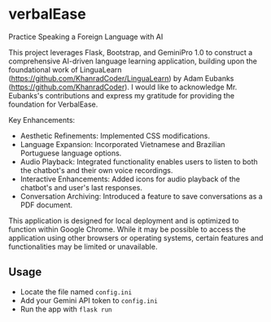 # verbalEase
Practice Speaking a Foreign Language with AI

This project leverages Flask, Bootstrap, and GeminiPro 1.0 to construct a comprehensive AI-driven language learning application, building upon the foundational work of LinguaLearn (https://github.com/KhanradCoder/LinguaLearn) by Adam Eubanks (https://github.com/KhanradCoder). I would like to acknowledge Mr. Eubanks's contributions and express my gratitude for providing the foundation for VerbalEase.

Key Enhancements:

* Aesthetic Refinements: Implemented CSS modifications.
* Language Expansion: Incorporated Vietnamese and Brazilian Portuguese language options.
* Audio Playback: Integrated functionality enables users to listen to both the chatbot's and their own voice recordings.
* Interactive Enhancements: Added icons for audio playback of the chatbot's and user's last responses.
* Conversation Archiving: Introduced a feature to save conversations as a PDF document.

This application is designed for local deployment and is optimized to function within Google Chrome. While it may be possible to access the application using other browsers or operating systems, certain features and functionalities may be limited or unavailable.

## Usage 
* Locate the file named ```config.ini```
* Add your Gemini API token to ```config.ini```
* Run the app with ```flask run```
